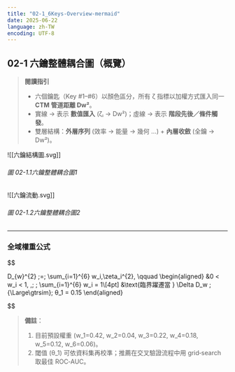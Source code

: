 ```yaml
---
title: "02-1_6Keys-Overview-mermaid"
date: 2025-06-22
language: zh-TW
encoding: UTF-8
---
```

## 02-1 六鑰整體耦合圖（概覽）

> **閱讀指引**  
> - 六個鑰匙（Key #1–#6）以顏色區分，所有 ζ 指標以加權方式匯入同一 **CTM 管道距離 Dw²**。  
> - 實線 → 表示 **數值匯入** (ζᵢ → Dw²)；虛線 → 表示 **階段先後／條件觸發**。  
> - 雙層結構：**外層序列** (效率 → 能量 → 幾何 …) + **內層收斂** (全鑰 → Dw²)。


![[六鑰結構圖.svg]]

###### 圖 02-1.1六鑰整體耦合圖1 

![[六鑰流動.svg]]

###### 圖 02-1.2六鑰整體耦合圖2
---
### 全域權重公式

$$

D_{w}^{2} \;=\; \sum_{i=1}^{6} w_i\,\zeta_i^{2}, \qquad
\begin{aligned}
&0 < w_i < 1, \,\; \; \sum_{i=1}^{6} w_i = 1\\[4pt]
&\text{臨界躍遷當 } \Delta D_w \;{\Large\gtrsim}\; θ_1 = 0.15
\end{aligned}

$$

> **備註**：  
> 1. 目前預設權重 \(w_1=0.42, w_2=0.04, w_3=0.22, w_4=0.18, w_5=0.12, w_6=0.06\)。  
> 2. 閾值 \(θ_1\) 可依資料集再校準；推薦在交叉驗證流程中用 grid‑search 取最佳 ROC‑AUC。




